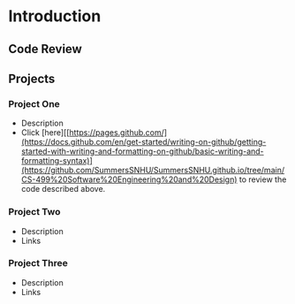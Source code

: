 # Introduction

## Code Review

## Projects
### Project One
- Description
- Click [here][[https://pages.github.com/](https://docs.github.com/en/get-started/writing-on-github/getting-started-with-writing-and-formatting-on-github/basic-writing-and-formatting-syntax)](https://github.com/SummersSNHU/SummersSNHU.github.io/tree/main/CS-499%20Software%20Engineering%20and%20Design) to review the code described above.

### Project Two
- Description
- Links

### Project Three
- Description
- Links
